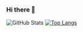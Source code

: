 ### Hi there 👋

<!--
**anggaadypratama/anggaadypratama** is a ✨ _special_ ✨ repository because its `README.md` (this file) appears on your GitHub profile.

Here are some ideas to get you started:

- 🔭 I’m currently studying in Telkom University
- 🌱 I’m currently learning 
- 👯 I’m looking to collaborate on ...
- 🤔 I’m looking for help with ...
- 💬 Ask me about ...
- 📫 How to reach me: ...
- 😄 Pronouns: ...
- ⚡ Fun fact: ...
-->

![GitHub Stats](https://github-readme-stats.vercel.app/api?username=anggaadypratama&theme=dracula)
[![Top Langs](https://github-readme-stats.vercel.app/api/top-langs/?username=anggaadypratama&layout=compact)](https://github.com/anuraghazra/github-readme-stats)

